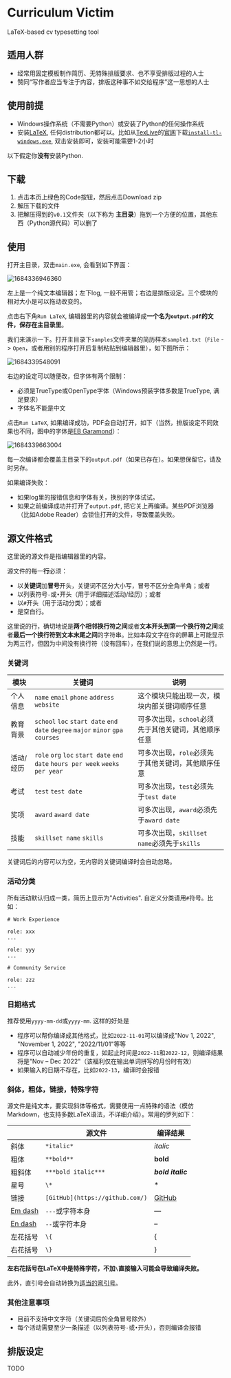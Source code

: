 # Curriculum Victim
LaTeX-based cv typesetting tool

## 适用人群

- 经常用固定模板制作简历、无特殊排版要求、也不享受排版过程的人士
- 赞同“写作者应当专注于内容，排版这种事不如交给程序”这一思想的人士

## 使用前提

- Windows操作系统（不需要Python）或安装了Python的任何操作系统
- 安装[LaTeX](https://www.latex-project.org/), 任何distribution都可以。比如从[TexLive](https://www.tug.org/texlive/)的[官网](https://www.tug.org/texlive/acquire-netinstall.html)下载[`install-tl-windows.exe`](install-tl-windows.exe), 双击安装即可，安装可能需要1-2小时

以下假定你**没有**安装Python.

## 下载

1. 点击本页上绿色的Code按钮，然后点击Download zip
2. 解压下载的文件
3. 把解压得到的`v0.1`文件夹（以下称为 **主目录**）拖到一个方便的位置，其他东西（Python源代码）可以删了

## 使用

打开主目录，双击`main.exe`, 会看到如下界面：

![1684336946360](https://github.com/gillshen/makelifesuckless/assets/100059605/94e84ab2-ff1b-4d0d-b4d1-ad40e8e8f307)

左上是一个纯文本编辑器；左下log, 一般不用管；右边是排版设定。三个模块的相对大小是可以拖动改变的。

点击右下角`Run LaTeX`, 编辑器里的内容就会被编译成**一个名为`output.pdf`的文件，保存在主目录里**。

我们来演示一下。打开主目录下`samples`文件夹里的简历样本`sample1.txt`（`File` -> `Open`，或者用别的程序打开后复制粘贴到编辑器里），如下图所示：

![1684339548091](https://github.com/gillshen/makelifesuckless/assets/100059605/267118f5-c1f1-43a4-8b77-d0a713e26857)

右边的设定可以随便改，但字体有两个限制：
- 必须是TrueType或OpenType字体（Windows预装字体多数是TrueType, 满足要求）
- 字体名不能是中文

点击`Run LaTeX`, 如果编译成功，PDF会自动打开，如下（当然，排版设定不同效果也不同，图中的字体是[EB Garamond](https://fonts.google.com/specimen/EB+Garamond)）：

![1684339663004](https://github.com/gillshen/makelifesuckless/assets/100059605/46c31411-89e1-48a2-91d2-8fbca5a2fcb5)

每一次编译都会覆盖主目录下的`output.pdf`（如果已存在）。如果想保留它，请及时另存。

如果编译失败：

- 如果log里的报错信息和字体有关，换别的字体试试。
- 如果之前编译成功并打开了`output.pdf`, 把它关上再编译。某些PDF浏览器（比如Adobe Reader）会锁住打开的文件，导致覆盖失败。

## 源文件格式

这里说的源文件是指编辑器里的内容。

源文件的每一**行**必须：
- 以**关键词**加**冒号**开头，关键词不区分大小写，冒号不区分全角半角；或者
- 以列表符号`-`或`•`开头（用于详细描述活动/经历）；或者
- 以`#`开头（用于活动分类）；或者
- 是空白行。

这里说的行，确切地说是**两个相邻换行符之间**或者**文本开头到第一个换行符之间**或者**最后一个换行符到文本末尾之间**的字符串。比如本段文字在你的屏幕上可能显示为两三行，但因为中间没有换行符（没有回车），在我们说的意思上仍然是一行。

### 关键词

| 模块 | 关键词 | 说明 |
| ---- | ------ | ---- |
| 个人信息 | `name` `email` `phone` `address` `website` | 这个模块只能出现一次，模块内部关键词顺序任意 |
| 教育背景 | `school` `loc` `start date` `end date` `degree` `major` `minor` `gpa` `courses` | 可多次出现，`school`必须先于其他关键词，其他顺序任意 |
| 活动/经历 | `role` `org` `loc` `start date` `end date` `hours per week` `weeks per year`| 可多次出现，`role`必须先于其他关键词，其他顺序任意 |
| 考试 | `test` `test date` | 可多次出现，`test`必须先于`test date` |
| 奖项 | `award`  `award date` | 可多次出现，`award`必须先于`award date` |
| 技能 | `skillset name` `skills` | 可多次出现，`skillset name`必须先于`skills` |

关键词后的内容可以为空，无内容的关键词编译时会自动忽略。

### 活动分类

所有活动默认归成一类，简历上显示为"Activities". 自定义分类请用`#`符号。比如：

```
# Work Experience

role: xxx
...

role: yyy
...

# Community Service

role: zzz
...
```

### 日期格式

推荐使用`yyyy-mm-dd`或`yyyy-mm`. 这样的好处是
- 程序可以帮你编译成其他格式，比如`2022-11-01`可以编译成"Nov 1, 2022", "November 1, 2022", "2022/11/01"等等
- 程序可以自动减少年份的重复，如起止时间是`2022-11`和`2022-12`，则编译结果将是"Nov – Dec 2022"（该福利仅在输出单词拼写的月份时有效）
- 如果输入的日期不存在，比如`2022-13`，编译时会报错

### 斜体，粗体，链接，特殊字符

源文件是纯文本，要实现斜体等格式，需要使用一点特殊的语法（模仿Markdown，也支持多数LaTeX语法，不详细介绍）。常用的罗列如下：

|| 源文件 | 编译结果 |
| - | ------ | -------- |
| 斜体 | `*italic*` | *italic* |
| 粗体 | `**bold**` | **bold** |
| 粗斜体 | `***bold italic***` | ***bold italic*** |
| 星号 | `\*` | * |
| 链接 | `[GitHub](https://github.com/)` | [GitHub](https://github.com) |
| [Em dash](https://www.merriam-webster.com/words-at-play/em-dash-en-dash-how-to-use) | `---`或字符本身 | — |
| [En dash](https://www.merriam-webster.com/words-at-play/em-dash-en-dash-how-to-use) | `--`或字符本身 | – |
| 左花括号 | `\{` | { |
| 右花括号 | `\}` | } |

**左右花括号在LaTeX中是特殊字符，不加`\`直接输入可能会导致编译失败。**

此外，直引号会自动转换为[适当的弯引号](https://typographyforlawyers.com/straight-and-curly-quotes.html)。

### 其他注意事项

- 目前不支持中文字符（关键词后的全角冒号除外）
- 每个活动需要至少一条描述（以列表符号`-`或`•`开头），否则编译会报错

## 排版设定

TODO
